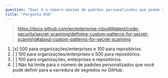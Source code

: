 ```yaml
---
question: "Qual é o número máximo de padrões personalizados que podem ser definidos para a varredura de segredos no GitHub?"
title: "Pergunta 050"
---
```


> https://docs.github.com/en/enterprise-cloud@latest/code-security/secret-scanning/defining-custom-patterns-for-secret-scanning#about-custom-patterns-for-secret-scanning
1. [x] 500 para organizações/enterprises e 100 para repositórios.
1. [ ] 100 para organizações/enterprises e 500 para repositórios.
1. [ ] 100 para organizações, enterprises e repositórios.
1. [ ] Não há limite para o número de padrões personalizados que você pode definir para a varredura de segredos no GitHub.
